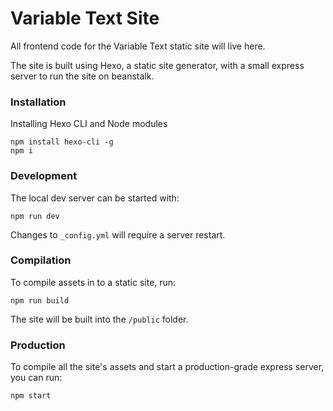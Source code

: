 # Variable Text Site

All frontend code for the Variable Text static site will live here.

The site is built using Hexo, a static site generator, with a small express server to run the site on beanstalk.

### Installation

Installing Hexo CLI and Node modules
```shell
npm install hexo-cli -g
npm i
```

### Development

The local dev server can be started with:
```shell
npm run dev
```

Changes to `_config.yml` will require a server restart.

### Compilation

To compile assets in to a static site, run:
```shell
npm run build
```

The site will be built into the `/public` folder.

### Production

To compile all the site's assets and start a production-grade express server, you can run:

```shell
npm start
```
